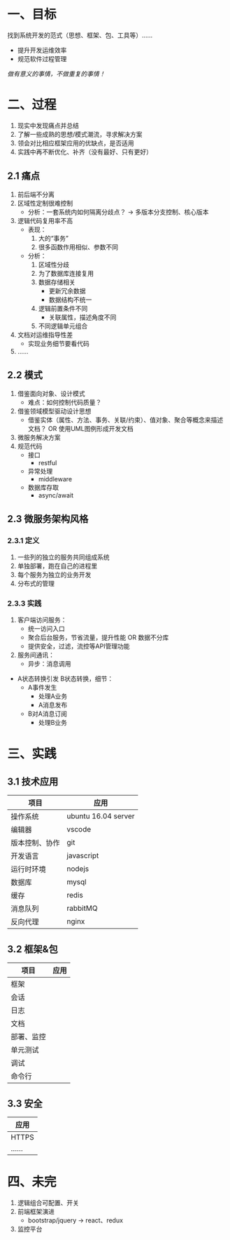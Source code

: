 # 一、目标

找到系统开发的范式（思想、框架、包、工具等）……

- 提升开发运维效率
- 规范软件过程管理

*做有意义的事情，不做重复的事情！*

# 二、过程

1. 现实中发现痛点并总结
2. 了解一些成熟的思想/模式潮流，寻求解决方案
3. 领会对比相应框架应用的优缺点，是否适用
4. 实践中再不断优化、补齐（没有最好、只有更好）

## 2.1 痛点

1. 前后端不分离
2. 区域性定制很难控制
    - 分析：一套系统内如何隔离分歧点？ -> 多版本分支控制、核心版本
3. 逻辑代码复用率不高
    - 表现：
        1. 大的“事务”
        2. 很多函数作用相似、参数不同
    - 分析：
        1. 区域性分歧
        2. 为了数据库连接复用
        3. 数据存储相关
            - 更新冗余数据
            - 数据结构不统一
        4. 逻辑前置条件不同
            - 关联属性，描述角度不同
        5. 不同逻辑单元组合
4. 文档对运维指导性差
    - 实现业务细节要看代码
5. ……

## 2.2 模式

1. 借鉴面向对象、设计模式
    - 难点：如何控制代码质量？
2. 借鉴领域模型驱动设计思想
    - 借鉴实体（属性、方法、事务、关联/约束）、值对象、聚合等概念来描述文档？ OR 使用UML图例形成开发文档
3. 微服务解决方案
4. 规范代码
    - 接口
        - restful
    - 异常处理
        - middleware
    - 数据库存取
        - async/await

## 2.3 微服务架构风格

### 2.3.1 定义
1. 一些列的独立的服务共同组成系统
2. 单独部署，跑在自己的进程里
3. 每个服务为独立的业务开发
4. 分布式的管理 

### 2.3.3 实践

1. 客户端访问服务：
    - 统一访问入口
    - 聚合后台服务，节省流量，提升性能 OR 数据不分库
    - 提供安全，过滤，流控等API管理功能 
2. 服务间通讯：
    - 异步：消息调用

- A状态转换引发 B状态转换，细节：
    - A事件发生
        - 处理A业务
        - A消息发布
    - B对A消息订阅
        - 处理B业务

# 三、实践

## 3.1 技术应用

|项目| 应用|
|---|---|
|操作系统| ubuntu 16.04 server|
|编辑器| vscode|
|版本控制、协作| git|
|开发语言| javascript|
|运行时环境| nodejs|
|数据库| mysql|
|缓存| redis|
|消息队列| rabbitMQ|
|反向代理| nginx|

## 3.2 框架&包

|项目| 应用|
|---|---|
|框架| |
|会话| |
|日志| |
|文档| |
|部署、监控| |
|单元测试| |
|调试| |
|命令行| |

## 3.3 安全

|应用|
|---|
|HTTPS|
|……|


# 四、未完

1. 逻辑组合可配置、开关
2. 前端框架演进
    - bootstrap/jquery -> react、redux
3. 监控平台

